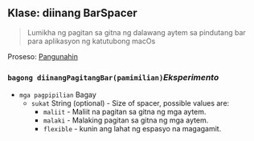 ## Klase: diinang BarSpacer

> Lumikha ng pagitan sa gitna ng dalawang aytem sa pindutang bar para aplikasyon ng katutubong macOs

Proseso: [Pangunahin](../tutorial/quick-start.md#main-process)

### `bagong diinangPagitangBar(pamimilian)`*Eksperimento*

* `mga pagpipilian` Bagay 
  * `sukat` String (optional) - Size of spacer, possible values are: 
    * `maliit` - Maliit na pagitan sa gitna ng mga aytem.
    * `malaki` - Malaking pagitan sa gitna ng mga aytem.
    * `flexible` - kunin ang lahat ng espasyo na magagamit.